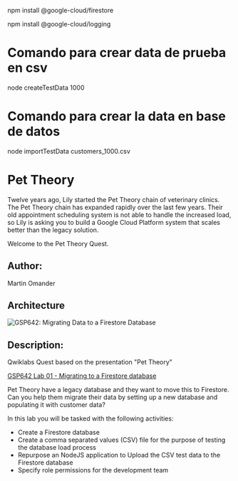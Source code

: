 npm install @google-cloud/firestore

npm install @google-cloud/logging


# Comando para crear data de prueba en csv
node createTestData 1000

# Comando para crear la data en base de datos
node importTestData customers_1000.csv

# Pet Theory

Twelve years ago, Lily started the Pet Theory chain of veterinary clinics. The Pet Theory chain has expanded rapidly over the last few years. Their old appointment scheduling system is not able to handle the increased load, so Lily is asking you to build a Google Cloud Platform system that scales better than the legacy solution.

Welcome to the Pet Theory Quest.

## Author: 
Martin Omander

## Architecture

![GSP642: Migrating Data to a Firestore Database]("https://cdn.qwiklabs.com/Yfo0T7MHSB8V2VwDmVYNMJQo5bly1%2BtEbv%2FBrpUNbZ8%3D")

## Description: 

Qwiklabs Quest based on the presentation "Pet Theory"

[GSP642 Lab 01 - Migrating to a Firestore database](https://google.qwiklabs.com/catalog_lab/2163)

Pet Theory have a legacy database and they want to move this to Firestore. Can you help them migrate their data by setting up a new database and populating it with customer data?

In this lab you will be tasked with the following activities:

* Create a Firestore database
* Create a comma separated values (CSV) file for the purpose of testing the database load process
* Repurpose an NodeJS application to Upload the CSV test data to the Firestore database
* Specify role permissions for the development team
